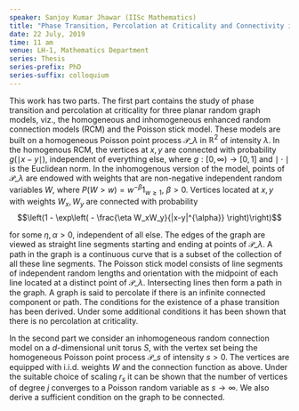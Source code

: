 ```yaml
---
speaker: Sanjoy Kumar Jhawar (IISc Mathematics)
title: "Phase Transition, Percolation at Criticality and Connectivity in Random Connection Models"
date: 22 July, 2019
time: 11 am
venue: LH-1, Mathematics Department
series: Thesis
series-prefix: PhD
series-suffix: colloquium
---
```


This work has two parts. The first part contains the study of phase transition and percolation at criticality for three planar random graph models, viz., the homogeneous and inhomogeneous enhanced random connection models (RCM) and the Poisson stick model. These models are built on a homogeneous Poisson point process $\mathcal{P}\_{\lambda}$ in $\mathbb{R}^2$ of intensity $\lambda$. In the homogenous RCM, the vertices at $x,y$ are connected with probability $g(\mid x-y \mid)$, independent of everything else, where $g:[0,\infty) \to [0,1]$ and $\mid\cdot\mid$ is the Euclidean norm. In the inhomogenous version of the model, points of $\mathcal{P}\_{\lambda}$ are endowed with weights that are non-negative independent random variables $W$, where $P(W>w)=w^{-\beta}1_{w\geq 1}$, $\beta>0$. Vertices located at $x,y$ with weights $W_x,W_y$ are connected with probability
$$\left(1 - \exp\left( - \frac{\eta W_xW_y}{|x-y|^{\alpha}} \right)\right)$$

for some $\eta, \alpha > 0$, independent of all else. The edges of the graph are viewed as straight line segments starting and ending at points of $\mathcal{P}\_{\lambda}$. A path in the graph is a continuous curve that is a subset of the collection of all these line segments. The Poisson stick model consists of line segments of independent random lengths and orientation with the midpoint of each line located at a distinct point of $\mathcal{P}\_{\lambda}$. Intersecting lines then form a path in the graph. A graph is said to percolate if there is an infinite connected component or path. The conditions for the existence of a phase transition has been derived. Under some additional conditions it has been shown that there is no percolation at criticality. 

In the second part we consider an inhomogeneous random connection model on a $d$-dimensional unit torus $S$, with the vertex set being the homogeneous Poisson point process $\mathcal{P}\_s$ of intensity $s>0$. The vertices are equipped with i.i.d. weights $W$ and the connection function as above. Under the suitable choice of scaling $r_s$ it can be shown that the number of vertices of degree $j$ converges to a Poisson random variable as $s \to \infty$. We also derive a sufficient condition on the graph to be connected.
